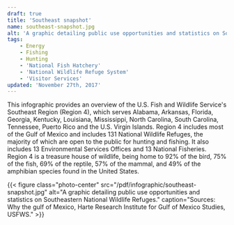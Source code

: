 ```yaml
---
draft: true
title: 'Southeast snapshot'
name: southeast-snapshot.jpg
alt: 'A graphic detailing public use opportunities and statistics on Southeastern National Wildlife Refuges.'
tags:
    - Energy
    - Fishing
    - Hunting
    - 'National Fish Hatchery'
    - 'National Wildlife Refuge System'
    - 'Visitor Services'
updated: 'November 27th, 2017'
---
```


This infographic provides an overview of the U.S. Fish and Wildlife Service's Southeast Region (Region 4), which serves Alabama, Arkansas, Florida, Georgia, Kentucky, Louisiana, Mississippi, North Carolina, South Carolina, Tennessee, Puerto Rico and the U.S. Virgin Islands. Region 4 includes most of the Gulf of Mexico and includes 131 National Wildlife Refuges, the majority of which are open to the public for hunting and fishing. It also includes 13 Environmental Services Offices and 13 National Fisheries. Region 4 is a treasure house of wildlife, being home to 92% of the bird, 75% of the fish, 69% of the reptile, 57% of the mammal, and 49% of the amphibian species found in the United States.

{{< figure class="photo-center" src="/pdf/infographic/southeast-snapshot.jpg" alt="A graphic detailing public use opportunities and statistics on Southeastern National Wildlife Refuges." caption="Sources: Why the gulf of Mexico, Harte Research Institute for Gulf of Mexico Studies, USFWS." >}}
